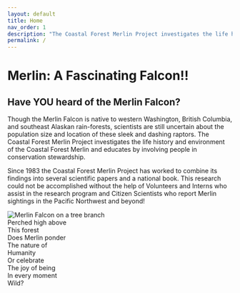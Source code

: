```yaml
---
layout: default
title: Home
nav_order: 1
description: "The Coastal Forest Merlin Project investigates the life history and environment of the Coastal Forest Merlin and educates by involving people in conservation stewardship. Since 1983 the Coastal Forest Merlin Project has worked to combine its findings into several scientific papers and a national book."
permalink: /
---
```


# Merlin: A Fascinating Falcon!!

## Have YOU heard of the Merlin Falcon?

Though the Merlin Falcon is native to western Washington, British Columbia, and southeast Alaskan rain-forests, scientists are still uncertain about the population size and location of these sleek and dashing raptors. The Coastal Forest Merlin Project investigates the life history and environment of the Coastal Forest Merlin and educates by involving people in conservation stewardship.

Since 1983 the Coastal Forest Merlin Project has worked to combine its findings into several scientific papers and a national book. This research could not be accomplished without the help of Volunteers and Interns who assist in the research program and Citizen Scientists who report Merlin sightings in the Pacific Northwest and beyond!

<div class="poem">
<img src="/miketitus.github.io/assets/images/merlin2.jpg" alt="Merlin Falcon on a tree branch" description="Merlin Falcon on a tree branch"/><br/>
Perched high above<br/>
This forest<br/>
Does Merlin ponder<br/>
The nature of<br/>
Humanity<br/>
Or celebrate<br/>
The joy of being<br/>
In every moment<br/>
Wild?
</div>

